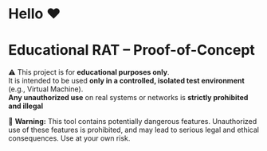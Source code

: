 # Hello ❤

# Educational RAT – Proof-of-Concept

⚠️ This project is for **educational purposes only**.  
It is intended to be used **only in a controlled, isolated test environment** (e.g., Virtual Machine).  
**Any unauthorized use** on real systems or networks is **strictly prohibited and illegal**

🚨 **Warning:** This tool contains potentially dangerous features. Unauthorized use of these features is prohibited, and may lead to serious legal and ethical consequences. Use at your own risk.
